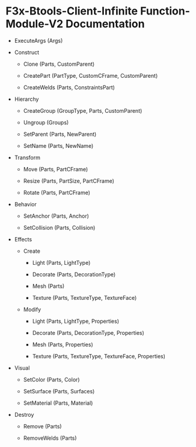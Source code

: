 # F3x-Btools-Client-Infinite Function-Module-V2 Documentation

* ExecuteArgs (Args)


* Construct

	* Clone (Parts, CustomParent)

	* CreatePart (PartType, CustomCFrame, CustomParent)

	* CreateWelds (Parts, ConstraintsPart)

* Hierarchy

	* CreateGroup (GroupType, Parts, CustomParent)

	* Ungroup (Groups)

	* SetParent (Parts, NewParent)

	* SetName (Parts, NewName)

* Transform

	* Move (Parts, PartCFrame)

	* Resize (Parts, PartSize, PartCFrame)

	* Rotate (Parts, PartCFrame)

* Behavior

	* SetAnchor (Parts, Anchor)

	* SetCollision (Parts, Collision)

* Effects

	* Create

		* Light (Parts, LightType)

		* Decorate (Parts, DecorationType)

		* Mesh (Parts)

		* Texture (Parts, TextureType, TextureFace)

	* Modify

		* Light (Parts, LightType, Properties)

		* Decorate (Parts, DecorationType, Properties)

		* Mesh (Parts, Properties)

		* Texture (Parts, TextureType, TextureFace, Properties)

* Visual

	* SetColor (Parts, Color)

	* SetSurface (Parts, Surfaces)

	* SetMaterial (Parts, Material)

* Destroy

	* Remove (Parts)

	* RemoveWelds (Parts)
